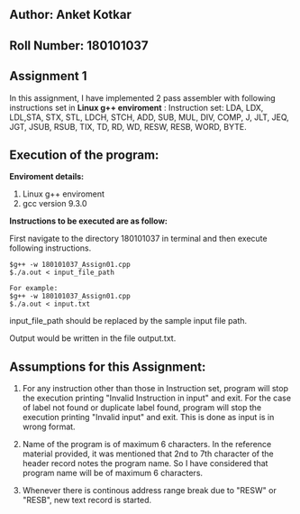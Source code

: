 ## Author: Anket Kotkar
## Roll Number: 180101037

## Assignment 1

In this assignment, I have implemented 2 pass assembler with following instructions set in **Linux g++ enviroment** :
Instruction set: LDA, LDX, LDL,STA, STX, STL, LDCH, STCH, ADD, SUB, MUL, DIV, COMP, J, JLT, JEQ, JGT, JSUB, RSUB, TIX, TD, RD, WD, RESW, RESB, WORD, BYTE.

## Execution of the program:

**Enviroment details:**

1. Linux g++ enviroment
2. gcc version 9.3.0

**Instructions to be executed are as follow:**

First navigate to the directory 180101037 in terminal and then execute following instructions.

    $g++ -w 180101037_Assign01.cpp
    $./a.out < input_file_path

    For example:
    $g++ -w 180101037_Assign01.cpp
    $./a.out < input.txt

input_file_path should be replaced by the sample input file path.

Output would be written in the file output.txt. 

## Assumptions for this Assignment:

1. For any instruction other than those in Instruction set, program will stop the execution printing "Invalid Instruction in input" and exit. For the case of label not found or duplicate label found, program will stop the execution printing "Invalid input" and exit. This is done as input is in wrong format.

2. Name of the program is of maximum 6 characters. In the reference material provided, it was mentioned that 2nd to 7th character of the header record notes the program name. So I have considered that program name will be of maximum 6 characters.

3. Whenever there is continous address range break due to "RESW" or "RESB", new text record is started.
